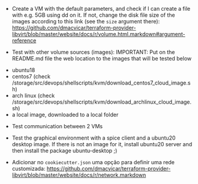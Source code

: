 - Create a VM with the default parameters, and check if I can create a file
  with e.g. 5GB using dd on it. If not, change the disk file size of the
images according to this link (see the `size` argument there):
https://github.com/dmacvicar/terraform-provider-libvirt/blob/master/website/docs/r/volume.html.markdown#argument-reference

- Test with other volume sources (images):
IMPORTANT: Put on the README.md file the web location to the images that will be tested below
* ubuntu18
* centos7 (check /storage/src/devops/shellscripts/kvm/download_centos7_cloud_image.sh)
* arch linux (check /storage/src/devops/shellscripts/kvm/download_archlinux_cloud_image.sh)
* a local image, downloaded to a local folder

- Test communication between 2 VMs

- Test the graphical environment with a spice client and a ubuntu20 desktop
  image. If there is not an image for it, install ubuntu20 server and then
install the package ubuntu-desktop ;)

- Adicionar no `cookiecutter.json` uma opção para definir uma rede customizada:
  https://github.com/dmacvicar/terraform-provider-libvirt/blob/master/website/docs/r/network.markdown
